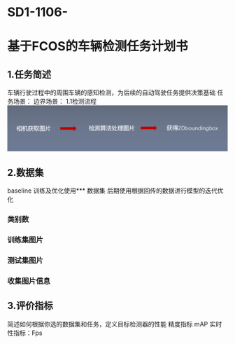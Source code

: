 # SD1-1106-
# 基于FCOS的车辆检测任务计划书

## 1.任务简述
车辆行驶过程中的周围车辆的感知检测，为后续的自动驾驶任务提供决策基础
任务场景：
边界场景：
1.1检测流程
![img](https://github.com/LKatrina/SD1-1106-/blob/main/imgs/%E6%A3%80%E6%B5%8B%E6%B5%81%E7%A8%8B.png)



## 2.数据集
baseline 训练及优化使用*** 数据集
后期使用根据回传的数据进行模型的迭代优化

### 类别数
### 训练集图片
### 测试集图片
### 收集图片信息

## 3.评价指标
简述如何根据你选的数据集和任务，定义目标检测器的性能
精度指标 mAP
实时性指标：Fps
